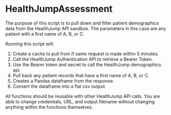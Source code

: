 # HealthJumpAssessment

The purpose of this script is to pull down and filter patient demographics data from the HealthJump API sandbox. The parameters in this case are any patient with a first name of A, B, or C.

Running this script will:
1. Create a cache to pull from if same request is made within 5 minutes.
2. Call the HealthJump Authentication API to retrieve a Bearer Token.
3. Use the Bearer token and secret to call the HealthJump demographics api.
4. Pull back any patient records that have a first name of A, B, or C. 
5. Creates a Pandas dataframe from the response.
6. Convert the dataframe into a flat csv output. 

All functions should be reusable with other HealthJump API calls. You are able to change credentials, URL, and output filename without changing anything within the functions themselves. 
